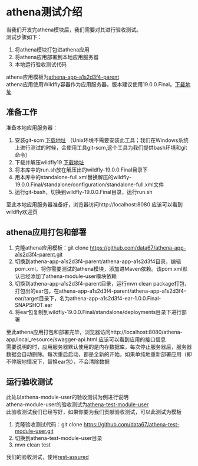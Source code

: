 # athena测试介绍
当我们开发完athena模块后，我们需要对其进行验收测试。  
测试步骤如下：  
1. 将athena模块打包进athena应用  
2. 将athena应用部署到本地应用服务器  
3. 本地运行验收测试代码  

athena应用模板为[athena-app-a1s2d3f4-parent](https://github.com/data67/athena-app-a1s2d3f4-parent)  
athena应用使用Wildfly容器作为应用服务器，版本建议使用19.0.0.Final。[下载地址](https://wildfly.org/)  
## 准备工作

准备本地应用服务器：  
1. 安装git-scm [下载地址](https://git-scm.com/) （Unix环境不需要安装此工具；我们在Windows系统上进行测试的时候，会使用工具git-scm,这个工具为我们提供bash环境和git命令）  
2. 下载并解压wildfly19 [下载地址](https://wildfly.org/)  
3. 将本库中的run.sh放在解压出的wildfly-19.0.0.Final目录下  
4. 用本库中的standalone-full.xml替换解压的wildfly-19.0.0.Final/standalone/configuration/standalone-full.xml文件  
5. 运行git-bash，切换到wildfly-19.0.0.Final目录，运行run.sh

至此本地应用服务器准备好，浏览器访问http://localhost:8080 应该可以看到wildfly欢迎页
## athena应用打包和部署
1. 克隆athena应用模板：git clone https://github.com/data67/athena-app-a1s2d3f4-parent.git  
2. 切换到athena-app-a1s2d3f4-parent/athena-app-a1s2d3f4目录，编辑pom.xml，将你需要测试的athena模块，添加进Maven依赖。该pom.xml默认已经添加了athena-module-user模块依赖  
3. 切换到athena-app-a1s2d3f4-parent目录，运行mvn clean package打包，打包出的ear包，在athena-app-a1s2d3f4-parent/athena-app-a1s2d3f4-ear/target目录下，名为athena-app-a1s2d3f4-ear-1.0.0.Final-SNAPSHOT.ear  
4. 将ear包复制到wildfly-19.0.0.Final/standalone/deployments目录下进行部署  

至此athena应用打包和部署完毕，浏览器访问http://localhost:8080/athena-app/local_resource/swagger-api.html 应该可以看到应用的接口信息   
需要说明的时，应用服务器默认使用的是内存数据库，每次停止服务器后，服务器数据会自动删除。每次重启启动，都是全新的开始。如果单纯地重新部署应用（即不停服地情况下，替换ear包），不会清除数据  
## 运行验收测试
此处以athena-module-user的验收测试为例进行说明  
athena-module-user的验收测试为[athena-test-module-user](https://github.com/data67/athena-test-module-user)  
此验收测试我们已经写好，如果你要为我们贡献验收测试，可以此测试为模板
1. 克隆验收测试代码：git clone https://github.com/data67/athena-test-module-user.git
2. 切换到athena-test-module-user目录
3. mvn clean test

我们的验收测试，使用[rest-assured](https://github.com/rest-assured/rest-assured)
